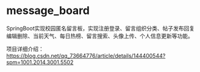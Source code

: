 # message_board
SpringBoot实现校园匿名留言板，实现注册登录、留言组织分类、帖子发布回复编辑删除、当前天气、每日热榜、留言搜索、头像上传、个人信息更新等功能。

项目详细介绍：https://blog.csdn.net/qq_73664776/article/details/144400544?spm=1001.2014.3001.5502